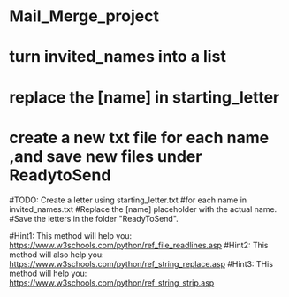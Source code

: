 # Mail_Merge_project
#  turn invited_names into a list
#  replace the [name] in starting_letter
#  create a new txt file for each name ,and save new files under ReadytoSend  
#TODO: Create a letter using starting_letter.txt 
#for each name in invited_names.txt
#Replace the [name] placeholder with the actual name.
#Save the letters in the folder "ReadyToSend".
    
#Hint1: This method will help you: https://www.w3schools.com/python/ref_file_readlines.asp
    #Hint2: This method will also help you: https://www.w3schools.com/python/ref_string_replace.asp
        #Hint3: THis method will help you: https://www.w3schools.com/python/ref_string_strip.asp